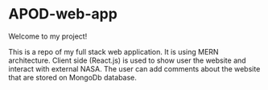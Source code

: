 # APOD-web-app

Welcome to my project!

This is a repo of my full stack web application. It is using MERN architecture. Client side (React.js) is used to show user the website and interact with external NASA. The user can add comments about the website that are stored on MongoDb database. 

